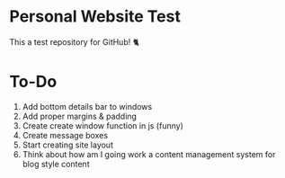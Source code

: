 # Personal Website Test
This a test repository for GitHub! 🐈

# To-Do
1. Add bottom details bar to windows
2. Add proper margins & padding
3. Create create window function in js (funny)
4. Create message boxes
5. Start creating site layout
6. Think about how am I going work a content management system for blog style content 